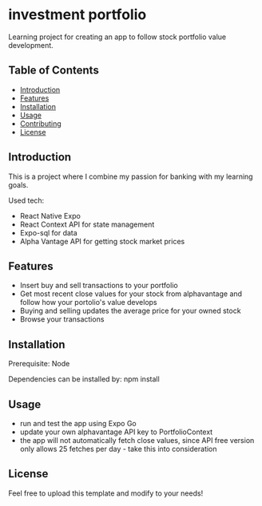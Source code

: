# investment portfolio

Learning project for creating an app to follow stock portfolio value development.

## Table of Contents

- [Introduction](#introduction)
- [Features](#features)
- [Installation](#installation)
- [Usage](#usage)
- [Contributing](#contributing)
- [License](#license)

## Introduction

This is a project where I combine my passion for banking with my learning goals.

Used tech:
- React Native Expo
- React Context API for state management
- Expo-sql for data
- Alpha Vantage API for getting stock market prices

## Features

- Insert buy and sell transactions to your portfolio
- Get most recent close values for your stock from alphavantage and follow how your portolio's value develops
- Buying and selling updates the average price for your owned stock
- Browse your transactions

## Installation

Prerequisite: Node

Dependencies can be installed by: npm install

## Usage
- run and test the app using Expo Go
- update your own alphavantage API key to PortfolioContext
- the app will not automatically fetch close values, since API free version only allows 25 fetches per day - take this into consideration

## License
 
Feel free to upload this template and modify to your needs!
